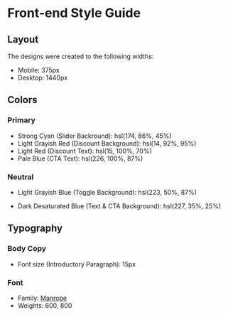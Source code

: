 # Front-end Style Guide

## Layout

The designs were created to the following widths:

- Mobile: 375px
- Desktop: 1440px

## Colors

### Primary

<!-- - Soft Cyan (Full Slider Bar): hsl(174, 77%, 80%) -->
- Strong Cyan (Slider Backround): hsl(174, 86%, 45%)
- Light Grayish Red (Discount Background): hsl(14, 92%, 95%)
- Light Red (Discount Text): hsl(15, 100%, 70%)
- Pale Blue (CTA Text): hsl(226, 100%, 87%)

### Neutral

<!-- - White (Pricing Component Background): hsl (0, 0%, 100%) -->
<!-- - Very Pale Blue (Main Background): hsl(230, 100%, 99%) -->
<!-- - Light Grayish Blue (Empty Slider Bar): hsl(224, 65%, 95%) -->
- Light Grayish Blue (Toggle Background): hsl(223, 50%, 87%)
<!-- - Grayish Blue (Text): hsl(225, 20%, 60%) -->
- Dark Desaturated Blue (Text & CTA Background): hsl(227, 35%, 25%)

## Typography

### Body Copy

- Font size (Introductory Paragraph): 15px

### Font

- Family: [Manrope](https://fonts.google.com/specimen/Manrope)
- Weights: 600, 800
